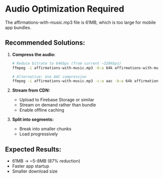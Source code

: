# Audio Optimization Required

The affirmations-with-music.mp3 file is 61MB, which is too large for mobile app bundles.

## Recommended Solutions:

1. **Compress the audio:**
   ```bash
   # Reduce bitrate to 64kbps (from current ~320kbps)
   ffmpeg -i affirmations-with-music.mp3 -b:a 64k affirmations-with-music-compressed.mp3
   
   # Alternative: Use AAC compression
   ffmpeg -i affirmations-with-music.mp3 -c:a aac -b:a 64k affirmations-with-music.aac
   ```

2. **Stream from CDN:**
   - Upload to Firebase Storage or similar
   - Stream on demand rather than bundle
   - Enable offline caching

3. **Split into segments:**
   - Break into smaller chunks
   - Load progressively

## Expected Results:
- 61MB → ~5-8MB (87% reduction)
- Faster app startup
- Smaller download size
